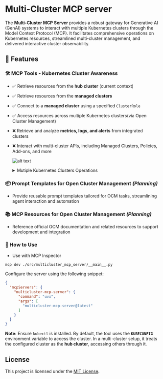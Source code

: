 <!-- [![MseeP Badge](https://mseep.net/pr/yanmxa-multicluster-mcp-server-badge.jpg)](https://mseep.ai/app/yanmxa-multicluster-mcp-server) -->


# Multi-Cluster MCP server

The **Multi-Cluster MCP Server** provides a robust gateway for Generative AI (GenAI) systems to interact with multiple Kubernetes clusters through the Model Context Protocol (MCP). It facilitates comprehensive operations on Kubernetes resources, streamlined multi-cluster management, and delivered interactive cluster observability.

## **🚀 Features**

### 🛠️ MCP Tools - Kubernetes Cluster Awareness
  
- ✅ Retrieve resources from the **hub cluster** (current context)  
- ✅ Retrieve resources from the **managed clusters**  
- ✅ Connect to a **managed cluster** using a specified `ClusterRole`
- ✅ Access resources across multiple Kubernetes clusters(via Open Cluster Management)
- ❌ Retrieve and analyze **metrics, logs, and alerts** from integrated clusters  
- ❌ Interact with multi-cluster APIs, including Managed Clusters, Policies, Add-ons, and more

  ![alt text](images/tools.png)
  <details>
  <summary>Mutiple Kubernetes Clusters Operations</summary>

  [![Watch the demo](https://asciinema.org/a/706281.svg)](https://asciinema.org/a/706281)

  </details>

### 📦 Prompt Templates for Open Cluster Management *(Planning)*

- Provide reusable prompt templates tailored for OCM tasks, streamlining agent interaction and automation

### 📚 MCP Resources for Open Cluster Management *(Planning)*

- Reference official OCM documentation and related resources to support development and integration

### **📌 How to Use**

- Use with MCP Inspector

```bash
mcp dev ./src/multicluster_mcp_server/__main__.py 
```

Configure the server using the following snippet:

```json
{
  "mcpServers": {
    "multicluster-mcp-server": {
      "command": "uvx",
      "args": [
        "multicluster-mcp-server@latest"
      ]
    }
  }
}
```

**Note:** Ensure `kubectl` is installed. By default, the tool uses the **`KUBECONFIG`** environment variable to access the cluster. In a multi-cluster setup, it treats the configured cluster as the **hub cluster**, accessing others through it.

## License

This project is licensed under the [MIT License](LICENSE).
